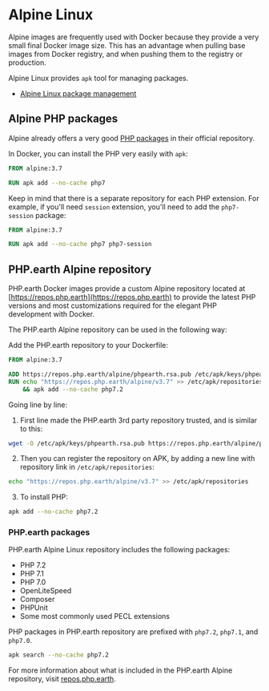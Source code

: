 # Alpine Linux

Alpine images are frequently used with Docker because they provide a very small
final Docker image size. This has an advantage when pulling base images from
Docker registry, and when pushing them to the registry or production.

Alpine Linux provides `apk` tool for managing packages.

* [Alpine Linux package management](https://wiki.alpinelinux.org/wiki/Alpine_Linux_package_management)

## Alpine PHP packages

Alpine already offers a very good [PHP packages](https://pkgs.alpinelinux.org/packages?name=php7*)
in their official repository.

In Docker, you can install the PHP very easily with `apk`:

```Dockerfile
FROM alpine:3.7

RUN apk add --no-cache php7
```

Keep in mind that there is a separate repository for each PHP extension. For example,
if you'll need `session` extension, you'll need to add the `php7-session` package:

```Dockerfile
FROM alpine:3.7

RUN apk add --no-cache php7 php7-session
```

## PHP.earth Alpine repository

PHP.earth Docker images provide a custom Alpine repository located at
[https://repos.php.earth](https://repos.php.earth) to provide the latest PHP
versions and most customizations required for the elegant PHP development with
Docker.

The PHP.earth Alpine repository can be used in the following way:

Add the PHP.earth repository to your Dockerfile:

```Dockerfile
FROM alpine:3.7

ADD https://repos.php.earth/alpine/phpearth.rsa.pub /etc/apk/keys/phpearth.rsa.pub
RUN echo "https://repos.php.earth/alpine/v3.7" >> /etc/apk/repositories \
    && apk add --no-cache php7.2
```

Going line by line:

1. First line made the PHP.earth 3rd party repository trusted, and is similar to
   this:

  ```bash
  wget -O /etc/apk/keys/phpearth.rsa.pub https://repos.php.earth/alpine/phpearth.rsa.pub
  ```

2. Then you can register the repository on APK, by adding a new line with
  repository link in `/etc/apk/repositories`:

  ```bash
  echo "https://repos.php.earth/alpine/v3.7" >> /etc/apk/repositories
  ```

3. To install PHP:

  ```bash
  apk add --no-cache php7.2
  ```

### PHP.earth packages

PHP.earth Alpine Linux repository includes the following packages:

* PHP 7.2
* PHP 7.1
* PHP 7.0
* OpenLiteSpeed
* Composer
* PHPUnit
* Some most commonly used PECL extensions

PHP packages in PHP.earth repository are prefixed with `php7.2`, `php7.1`, and
`php7.0`.

```bash
apk search --no-cache php7.2
```

For more information about what is included in the PHP.earth Alpine repository,
visit [repos.php.earth](https://repos.php.earth).
